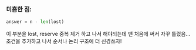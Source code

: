 ### 미흡한 점:
```python
answer = n - len(lost)
```
이 부분을 lost, reserve 중복 제거 하고 나서 해야되는데 맨 처음에 써서 자꾸 틀렸음...\
조건을 추가하고 나서 순서나 논리 구조에 더 신경쓰자!
